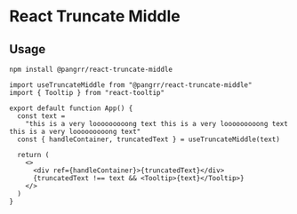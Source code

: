 # React Truncate Middle

## Usage

`npm install @pangrr/react-truncate-middle`

```tsx
import useTruncateMiddle from "@pangrr/react-truncate-middle"
import { Tooltip } from "react-tooltip"

export default function App() {
  const text =
    "this is a very looooooooong text this is a very looooooooong text this is a very looooooooong text"
  const { handleContainer, truncatedText } = useTruncateMiddle(text)

  return (
    <>
      <div ref={handleContainer}>{truncatedText}</div>
      {truncatedText !== text && <Tooltip>{text}</Tooltip>}
    </>
  )
}
```
